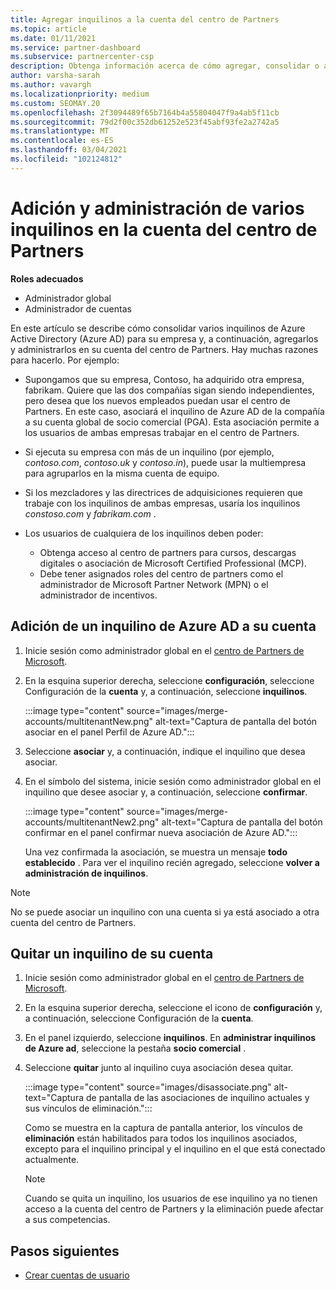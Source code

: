 ```yaml
---
title: Agregar inquilinos a la cuenta del centro de Partners
ms.topic: article
ms.date: 01/11/2021
ms.service: partner-dashboard
ms.subservice: partnercenter-csp
description: Obtenga información acerca de cómo agregar, consolidar o administrar varios inquilinos de Azure AD en la cuenta del centro de Partners y obtener información sobre por qué podría querer hacerlo.
author: varsha-sarah
ms.author: vavargh
ms.localizationpriority: medium
ms.custom: SEOMAY.20
ms.openlocfilehash: 2f3094489f65b7164b4a55804047f9a4ab5f11cb
ms.sourcegitcommit: 79d2f00c352db61252e523f45abf93fe2a2742a5
ms.translationtype: MT
ms.contentlocale: es-ES
ms.lasthandoff: 03/04/2021
ms.locfileid: "102124812"
---
```

# <a name="add-and-manage-multiple-tenants-in-your-partner-center-account"></a>Adición y administración de varios inquilinos en la cuenta del centro de Partners


**Roles adecuados**

- Administrador global
- Administrador de cuentas

En este artículo se describe cómo consolidar varios inquilinos de Azure Active Directory (Azure AD) para su empresa y, a continuación, agregarlos y administrarlos en su cuenta del centro de Partners. Hay muchas razones para hacerlo. Por ejemplo:

- Supongamos que su empresa, Contoso, ha adquirido otra empresa, fabrikam. Quiere que las dos compañías sigan siendo independientes, pero desea que los nuevos empleados puedan usar el centro de Partners. En este caso, asociará el inquilino de Azure AD de la compañía a su cuenta global de socio comercial (PGA). Esta asociación permite a los usuarios de ambas empresas trabajar en el centro de Partners.

- Si ejecuta su empresa con más de un inquilino (por ejemplo, *contoso.com*, *contoso.uk* y *contoso.in*), puede usar la multiempresa para agruparlos en la misma cuenta de equipo.

- Si los mezcladores y las directrices de adquisiciones requieren que trabaje con los inquilinos de ambas empresas, usaría los inquilinos *constoso.com* y *fabrikam.com* .

- Los usuarios de cualquiera de los inquilinos deben poder:
    * Obtenga acceso al centro de partners para cursos, descargas digitales o asociación de Microsoft Certified Professional (MCP).
    * Debe tener asignados roles del centro de partners como el administrador de Microsoft Partner Network (MPN) o el administrador de incentivos.

## <a name="add-an-azure-ad-tenant-to-your-account"></a>Adición de un inquilino de Azure AD a su cuenta

1. Inicie sesión como administrador global en el [centro de Partners de Microsoft](https://partner.microsoft.com/dashboard).

1. En la esquina superior derecha, seleccione **configuración**, seleccione Configuración de la **cuenta** y, a continuación, seleccione **inquilinos**.
 
   :::image type="content" source="images/merge-accounts/multitenantNew.png" alt-text="Captura de pantalla del botón asociar en el panel Perfil de Azure AD."::: 

1. Seleccione **asociar** y, a continuación, indique el inquilino que desea asociar.

1. En el símbolo del sistema, inicie sesión como administrador global en el inquilino que desee asociar y, a continuación, seleccione **confirmar**. 

   :::image type="content" source="images/merge-accounts/multitenantNew2.png" alt-text="Captura de pantalla del botón confirmar en el panel confirmar nueva asociación de Azure AD."::: 

   Una vez confirmada la asociación, se muestra un mensaje **todo establecido** . Para ver el inquilino recién agregado, seleccione **volver a administración de inquilinos**. 
 
>[!NOTE]
>No se puede asociar un inquilino con una cuenta si ya está asociado a otra cuenta del centro de Partners.


## <a name="remove-a-tenant-from-your-account"></a>Quitar un inquilino de su cuenta
 
1. Inicie sesión como administrador global en el [centro de Partners de Microsoft](https://partner.microsoft.com/dashboard).

1. En la esquina superior derecha, seleccione el icono de **configuración** y, a continuación, seleccione Configuración de la **cuenta**.

1. En el panel izquierdo, seleccione **inquilinos**. En **administrar inquilinos de Azure ad**, seleccione la pestaña **socio comercial** .
 
1. Seleccione **quitar** junto al inquilino cuya asociación desea quitar.

   :::image type="content" source="images/disassociate.png" alt-text="Captura de pantalla de las asociaciones de inquilino actuales y sus vínculos de eliminación.":::

   Como se muestra en la captura de pantalla anterior, los vínculos de **eliminación** están habilitados para todos los inquilinos asociados, excepto para el inquilino principal y el inquilino en el que está conectado actualmente. 

   > [!NOTE]   
   > Cuando se quita un inquilino, los usuarios de ese inquilino ya no tienen acceso a la cuenta del centro de Partners y la eliminación puede afectar a sus competencias. 

## <a name="next-steps"></a>Pasos siguientes

- [Crear cuentas de usuario](create-user-accounts-and-set-permissions.md)







